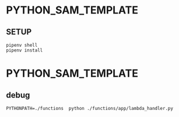 # PYTHON_SAM_TEMPLATE
## SETUP
```
pipenv shell
pipenv install

``` 
# PYTHON_SAM_TEMPLATE
## debug
```
PYTHONPATH=./functions  python ./functions/app/lambda_handler.py
```
